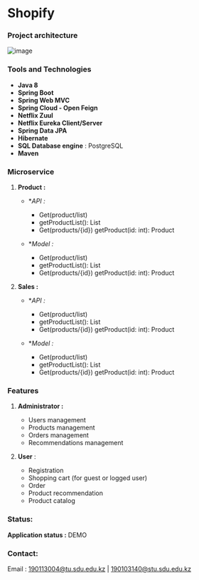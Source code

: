 # Shopify
### Project architecture

![image](https://user-images.githubusercontent.com/80455527/167078350-7c67ff3f-91f9-4d8e-a0ab-1fcc4cee474c.png)

### Tools and Technologies

- **Java 8**
- **Spring Boot**
- **Spring Web MVC**
- **Spring Cloud - Open Feign** 
- **Netflix Zuul** 
- **Netflix Eureka Client/Server** 
- **Spring Data JPA** 
- **Hibernate** 
- **SQL Database engine** : PostgreSQL
- **Maven**

### Microservice
1. **Product :**
   - **API :*
     - Get(product/list) 
     - getProductList(): List<Product> 
     - Get(products/{id}) getProduct(id: int): Product
   
   - **Model :*
     - Get(product/list) 
     - getProductList(): List<Product> 
     - Get(products/{id}) getProduct(id: int): Product

2. **Sales :**
   - **API :*
     - Get(product/list) 
     - getProductList(): List<Product> 
     - Get(products/{id}) getProduct(id: int): Product
   
   - **Model :*
     - Get(product/list) 
     - getProductList(): List<Product> 
     - Get(products/{id}) getProduct(id: int): Product
   

### Features

1. **Administrator :**

   - Users management
   - Products management
   - Orders management
   - Recommendations management

2. **User** :

   - Registration
   - Shopping cart (for guest or logged user)
   - Order
   - Product recommendation 
   - Product catalog
   
### Status:

**Application status :** DEMO

### Contact:

Email : 190113004@tu.sdu.edu.kz  |  190103140@stu.sdu.edu.kz

